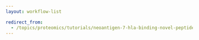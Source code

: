 ```yaml
---
layout: workflow-list

redirect_from:
  - /topics/proteomics/tutorials/neoantigen-7-hla-binding-novel-peptides/workflows/
---
```


